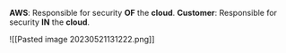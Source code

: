 **AWS**: Responsible for security **OF** the **cloud**.
**Customer**: Responsible for security **IN** the **cloud**.

![[Pasted image 20230521131222.png]]